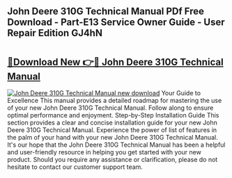 ## John Deere 310G Technical Manual PDf Free Download - Part-E13 Service Owner Guide - User Repair Edition GJ4hN

# <h2><a href="http://bc9708.oget.top/?id=John+Deere+310G+Technical+Manual">🔗Download New 👉🔴 John Deere 310G Technical Manual</a></h2>

[![John Deere 310G Technical Manual new download](https://i.imgur.com/5g1atiW.png)](http://bc9708.oget.top/?id=John+Deere+310G+Technical+Manual)
Your Guide to Excellence This manual provides a detailed roadmap for mastering the use of your new John Deere 310G Technical Manual. Follow along to ensure optimal performance and enjoyment. Step-by-Step Installation Guide This section provides a clear and concise installation guide for your new John Deere 310G Technical Manual. Experience the power of list of features in the palm of your hand with your new John Deere 310G Technical Manual. It's our hope that the John Deere 310G Technical Manual has been a helpful and user-friendly resource in helping you get started with your new product. Should you require any assistance or clarification, please do not hesitate to contact our customer support team.
